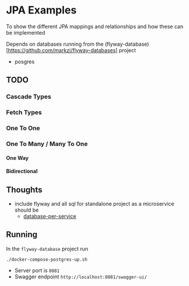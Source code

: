# JPA Examples

To show the different JPA mappings and relationships and how these can be implemented

Depends on databases running from the (flyway-database)[https://github.com/markzi/flyway-databases] project
- posgres

## TODO

### Cascade Types

### Fetch Types

### One To One

### One To Many / Many To One

#### One Way

#### Bidirectional

## Thoughts

- include flyway and all sql for standalone project as a microservice should be
  -  [database-per-service](https://microservices.io/patterns/data/database-per-service.html)

## Running

In the ```flyway-database``` project run
```shell
./docker-compose-postgres-up.sh
```
- Server port is ```8081``` 
- Swagger endpoint ```http://localhost:8081/swagger-ui/```

